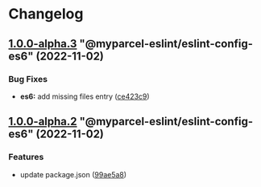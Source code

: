 # Changelog

<!-- MONODEPLOY:BELOW -->

## [1.0.0-alpha.3](https://github/myparcelnl/eslint/compare/@myparcel-eslint/eslint-config-es6@1.0.0-alpha.2...@myparcel-eslint/eslint-config-es6@1.0.0-alpha.3) "@myparcel-eslint/eslint-config-es6" (2022-11-02)


### Bug Fixes

* **es6:** add missing files entry ([ce423c9](https://github/myparcelnl/eslint/commit/ce423c94dd52891431fcb0a6374c5a122ad8d9f2))




## [1.0.0-alpha.2](https://github/myparcelnl/eslint/compare/@myparcel-eslint/eslint-config-es6@1.0.0-alpha.0...@myparcel-eslint/eslint-config-es6@1.0.0-alpha.2) "@myparcel-eslint/eslint-config-es6" (2022-11-02)


### Features

* update package.json ([99ae5a8](https://github/myparcelnl/eslint/commit/99ae5a866389101f92e0b7ea077306d9dabb44e4))


